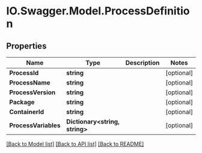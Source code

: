 # IO.Swagger.Model.ProcessDefinition
## Properties

Name | Type | Description | Notes
------------ | ------------- | ------------- | -------------
**ProcessId** | **string** |  | [optional] 
**ProcessName** | **string** |  | [optional] 
**ProcessVersion** | **string** |  | [optional] 
**Package** | **string** |  | [optional] 
**ContainerId** | **string** |  | [optional] 
**ProcessVariables** | **Dictionary&lt;string, string&gt;** |  | [optional] 

[[Back to Model list]](../README.md#documentation-for-models) [[Back to API list]](../README.md#documentation-for-api-endpoints) [[Back to README]](../README.md)


